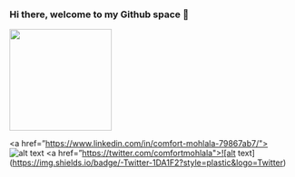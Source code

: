 ### Hi there, welcome to my Github space  👋

<!--
**MohlalaComfort/MohlalaComfort** is a ✨ _special_ ✨ repository because its `README.md` (this file) appears on your GitHub profile.

Here are some ideas to get you started:

- 🔭 I’m currently working on ...
- 🌱 I’m currently learning ...
- 👯 I’m looking to collaborate on ...
- 🤔 I’m looking for help with ...
- 💬 Ask me about ...
- 📫 How to reach me: ...
- 😄 Pronouns: ...
- ⚡ Fun fact: ...
-->
<img height="180em" src="https://github-readme-stats.vercel.app/api?username=MohlalaComfort&show_icons=true&hide_border=true&&count_private=true&include_all_commits=true" />

<a href=”https://www.linkedin.com/in/comfort-mohlala-79867ab7/"> ![alt text](https://img.shields.io/badge/-LinkedIn-0e76a8?style=plastic&logo=linkedIn)</a>
<a href=”https://twitter.com/comfortmohlala">![alt text](https://img.shields.io/badge/-Twitter-1DA1F2?style=plastic&logo=Twitter) </a>
